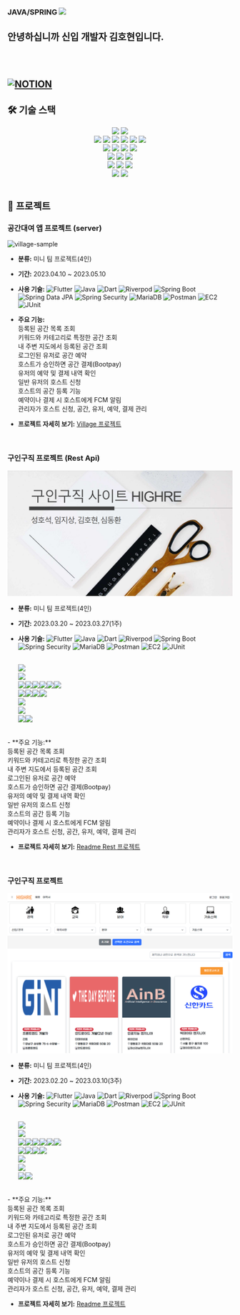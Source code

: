 ### JAVA/SPRING <img src="https://media.giphy.com/media/hvRJCLFzcasrR4ia7z/giphy.gif" width="25px">
안녕하십니까 신입 개발자 김호현입니다.
---

</br></br>
[![NOTION](https://img.shields.io/badge/-NOTION-222222?style=for-the-badge&logo=NOTION)](https://www.notion.so/f503f6f26b7c4a589ee379b27444f078?pvs=2)
---

## **🛠 기술 스택**

<div align=center> 
  <img src="https://img.shields.io/badge/java-007396?style=for-the-badge&logo=java&logoColor=white"> 
   <img src="https://img.shields.io/badge/Dart-0175C2?style=for-the-badge&logo=dart&logoColor=white"> 
   <br>

  <img src="https://img.shields.io/badge/html5-E34F26?style=for-the-badge&logo=html5&logoColor=white"> 
  <img src="https://img.shields.io/badge/css-1572B6?style=for-the-badge&logo=css3&logoColor=white"> 
  <img src="https://img.shields.io/badge/javascript-F7DF1E?style=for-the-badge&logo=javascript&logoColor=black"> 
  <img src="https://img.shields.io/badge/jquery-0769AD?style=for-the-badge&logo=jquery&logoColor=white">
   <img src="https://img.shields.io/badge/JSP-007396?style=for-the-badge&logo=jsp&logoColor=white"> 
   <img src="https://img.shields.io/badge/Ajax-0769AD?style=for-the-badge&logo=ajax&logoColor=white">
  <br>

  <img src="https://img.shields.io/badge/mysql-4479A1?style=for-the-badge&logo=mysql&logoColor=white"> 
  <img src="https://img.shields.io/badge/mariaDB-003545?style=for-the-badge&logo=mariaDB&logoColor=white"> 
   <img src="https://img.shields.io/badge/MyBatis-FFFFFF?style=for-the-badge&logo=mybatis&logoColor=black"> 
  <img src="https://img.shields.io/badge/firebase-FFCA28?style=for-the-badge&logo=firebase&logoColor=white">
  <br>

  <img src="https://img.shields.io/badge/Spring_Boot-6DB33F?style=for-the-badge&logo=spring&logoColor=white"> 
  <img src="https://img.shields.io/badge/flutter-02569B?style=for-the-badge&logo=flutter&logoColor=white">
  <img src="https://img.shields.io/badge/bootstrap-7952B3?style=for-the-badge&logo=bootstrap&logoColor=white">
  <br>

  <img src="https://img.shields.io/badge/linux-FCC624?style=for-the-badge&logo=linux&logoColor=black"> 
  <img src="https://img.shields.io/badge/AWS-232F3E?style=for-the-badge&logo=amazon-aws&logoColor=white"> 
  <img src="https://img.shields.io/badge/apache tomcat-F8DC75?style=for-the-badge&logo=apachetomcat&logoColor=white">
  <br>

   <img src="https://img.shields.io/badge/JUnit5-25A162?style=for-the-badge&logo=junit5&logoColor=white">
  <img src="https://img.shields.io/badge/github-181717?style=for-the-badge&logo=github&logoColor=white">
  <br>
</div>

<br />

## **📝 프로젝트**

###  공간대여 앱 프로젝트 (server) <br />

![village-sample](https://github.com/clean17/clean17.github.io/assets/118657689/2aef4ac3-8c93-4a97-997a-30290b98f5ce)



- **분류:** 미니 팀 프로젝트(4인)<br />
- **기간:** 2023.04.10 ~ 2023.05.10 <br />
- **사용 기술:** ![Flutter](https://img.shields.io/badge/Flutter-02569B?style=flat-square&logo=flutter&logoColor=white)
  ![Java](https://img.shields.io/badge/Java-007396?style=flat-square&logo=java&logoColor=white)
  ![Dart](https://img.shields.io/badge/Dart-0175C2?style=flat-square&logo=dart&logoColor=white)
  ![Riverpod](https://img.shields.io/badge/Riverpod-0D47A1?style=flat-square&logo=riverpod&logoColor=white)
  ![Spring Boot](https://img.shields.io/badge/Spring_Boot-6DB33F?style=flat-square&logo=spring-boot&logoColor=white)
  ![Spring Data JPA](https://img.shields.io/badge/Spring_Data_JPA-6DB33F?style=flat-square&logo=spring&logoColor=white)
  ![Spring Security](https://img.shields.io/badge/Spring_Security-6DB33F?style=flat-square&logo=spring&logoColor=white)
  ![MariaDB](https://img.shields.io/badge/MariaDB-003545?style=flat-square&logo=mariadb&logoColor=white)
  ![Postman](https://img.shields.io/badge/Postman-FF6C37?style=flat-square&logo=postman&logoColor=white)
  ![EC2](https://img.shields.io/badge/Amazon_EC2-232F3E?style=flat-square&logo=amazon-aws&logoColor=white)
  ![JUnit](https://img.shields.io/badge/JUnit5-25A162?style=flat-square&logo=junit5&logoColor=white)<br>

- **주요 기능:** <br>
  등록된 공간 목록 조회<br>
  키워드와 카테고리로 특정한 공간 조회<br>
  내 주변 지도에서 등록된 공간 조회<br>
  로그인된 유저로 공간 예약<br>
  호스트가 승인하면 공간 결제(Bootpay)<br>
  유저의 예약 및 결제 내역 확인<br>
  일반 유저의 호스트 신청<br>
  호스트의 공간 등록 기능<br>
  예약이나 결제 시 호스트에게 FCM 알림<br>
  관리자가 호스트 신청, 공간, 유저, 예약, 결제 관리<br>
- **프로젝트 자세히 보기:** [Village 프로젝트](Village.md)<br />

<br />

###  구인구직 프로젝트 (Rest Api)<br />
![img_2.png](img_2.png)

- **분류:** 미니 팀 프로젝트(4인)<br />
- **기간:** 2023.03.20 ~ 2023.03.27(1주)
  <br />
- **사용 기술:** ![Flutter](https://img.shields.io/badge/Flutter-02569B?style=flat-square&logo=flutter&logoColor=white)
  ![Java](https://img.shields.io/badge/Java-007396?style=flat-square&logo=java&logoColor=white)
  ![Dart](https://img.shields.io/badge/Dart-0175C2?style=flat-square&logo=dart&logoColor=white)
  ![Riverpod](https://img.shields.io/badge/Riverpod-0D47A1?style=flat-square&logo=riverpod&logoColor=white)
  ![Spring Boot](https://img.shields.io/badge/Spring_Boot-6DB33F?style=flat-square&logo=spring-boot&logoColor=white)
  ![Spring Security](https://img.shields.io/badge/Spring_Security-6DB33F?style=flat-square&logo=spring&logoColor=white)
  ![MariaDB](https://img.shields.io/badge/MariaDB-003545?style=flat-square&logo=mariadb&logoColor=white)
  ![Postman](https://img.shields.io/badge/Postman-FF6C37?style=flat-square&logo=postman&logoColor=white)
  ![EC2](https://img.shields.io/badge/Amazon_EC2-232F3E?style=flat-square&logo=amazon-aws&logoColor=white)
  ![JUnit](https://img.shields.io/badge/JUnit5-25A162?style=flat-square&logo=junit5&logoColor=white)<br>

  <br>
  <img src="https://img.shields.io/badge/JDK-11-007396?style=for-the-badge&logo=java&logoColor=white"><br><img src="https://img.shields.io/badge/Springboot-6DB33F?style=for-the-badge&logo=Springboot&logoColor=white">
  <br>
  <img src="https://img.shields.io/badge/html-E34F26?style=for-the-badge&logo=html5&logoColor=white"><img src="https://img.shields.io/badge/css-1572B6?style=for-the-badge&logo=css3&logoColor=white"><img src="https://img.shields.io/badge/javascript-F7DF1E?style=for-the-badge&logo=javascript&logoColor=black"><img src="https://img.shields.io/badge/jquery-0769AD?style=for-the-badge&logo=jquery&logoColor=white"><img src="https://img.shields.io/badge/jsp-F5C300?style=for-the-badge&logo=jsp&logoColor=white"><img src="https://img.shields.io/badge/bootstrap-7952B3?style=for-the-badge&logo=bootstrap&logoColor=white">
  <br>
  <img src="https://img.shields.io/badge/H2-512BD4?style=for-the-badge&logo=H2&logoColor=white"><img src="https://img.shields.io/badge/mysql-4479A1?style=for-the-badge&logo=mysql&logoColor=white"><img src="https://img.shields.io/badge/MyBatis-색상?style=for-the-badge&logo=MyBatis&logoColor=white"><img src="https://img.shields.io/badge/redis-DC382D?style=for-the-badge&logo=redis&logoColor=white">
  <br>
  <img src="https://img.shields.io/badge/junit5-25A162?style=for-the-badge&logo=junit5&logoColor=white">
  <br>
  <img src="https://img.shields.io/badge/visualstudiocode-007ACC?style=for-the-badge&logo=visualstudiocode&logoColor=white">
  <br>
  <img src="https://img.shields.io/badge/github-181717?style=for-the-badge&logo=github&logoColor=white"><img src="https://img.shields.io/badge/git-F05032?style=for-the-badge&logo=git&logoColor=white">

<br>
- **주요 기능:** <br>
  등록된 공간 목록 조회<br>
  키워드와 카테고리로 특정한 공간 조회<br>
  내 주변 지도에서 등록된 공간 조회<br>
  로그인된 유저로 공간 예약<br>
  호스트가 승인하면 공간 결제(Bootpay)<br>
  유저의 예약 및 결제 내역 확인<br>
  일반 유저의 호스트 신청<br>
  호스트의 공간 등록 기능<br>
  예약이나 결제 시 호스트에게 FCM 알림<br>
  관리자가 호스트 신청, 공간, 유저, 예약, 결제 관리<br> 

- **프로젝트 자세히 보기:** [Readme Rest 프로젝트](HigherRest.md)<br />

<br />


###  구인구직 프로젝트 <br />

[//]: # (![village-sample]&#40;https://github.com/clean17/clean17.github.io/assets/118657689/2aef4ac3-8c93-4a97-997a-30290b98f5ce&#41;)
![img_1.png](img_1.png)

- **분류:** 미니 팀 프로젝트(4인)<br />
- **기간:** 2023.02.20 ~ 2023.03.10(3주)
  <br />
- **사용 기술:** ![Flutter](https://img.shields.io/badge/Flutter-02569B?style=flat-square&logo=flutter&logoColor=white)
  ![Java](https://img.shields.io/badge/Java-007396?style=flat-square&logo=java&logoColor=white)
  ![Dart](https://img.shields.io/badge/Dart-0175C2?style=flat-square&logo=dart&logoColor=white)
  ![Riverpod](https://img.shields.io/badge/Riverpod-0D47A1?style=flat-square&logo=riverpod&logoColor=white)
  ![Spring Boot](https://img.shields.io/badge/Spring_Boot-6DB33F?style=flat-square&logo=spring-boot&logoColor=white)
  ![Spring Security](https://img.shields.io/badge/Spring_Security-6DB33F?style=flat-square&logo=spring&logoColor=white)
  ![MariaDB](https://img.shields.io/badge/MariaDB-003545?style=flat-square&logo=mariadb&logoColor=white)
  ![Postman](https://img.shields.io/badge/Postman-FF6C37?style=flat-square&logo=postman&logoColor=white)
  ![EC2](https://img.shields.io/badge/Amazon_EC2-232F3E?style=flat-square&logo=amazon-aws&logoColor=white)
  ![JUnit](https://img.shields.io/badge/JUnit5-25A162?style=flat-square&logo=junit5&logoColor=white)<br>

  <br>
  <img src="https://img.shields.io/badge/JDK-11-007396?style=for-the-badge&logo=java&logoColor=white"><br><img src="https://img.shields.io/badge/Springboot-6DB33F?style=for-the-badge&logo=Springboot&logoColor=white">
  <br>
  <img src="https://img.shields.io/badge/html-E34F26?style=for-the-badge&logo=html5&logoColor=white"><img src="https://img.shields.io/badge/css-1572B6?style=for-the-badge&logo=css3&logoColor=white"><img src="https://img.shields.io/badge/javascript-F7DF1E?style=for-the-badge&logo=javascript&logoColor=black"><img src="https://img.shields.io/badge/jquery-0769AD?style=for-the-badge&logo=jquery&logoColor=white"><img src="https://img.shields.io/badge/jsp-F5C300?style=for-the-badge&logo=jsp&logoColor=white"><img src="https://img.shields.io/badge/bootstrap-7952B3?style=for-the-badge&logo=bootstrap&logoColor=white">
  <br>
  <img src="https://img.shields.io/badge/H2-512BD4?style=for-the-badge&logo=H2&logoColor=white"><img src="https://img.shields.io/badge/mysql-4479A1?style=for-the-badge&logo=mysql&logoColor=white"><img src="https://img.shields.io/badge/MyBatis-색상?style=for-the-badge&logo=MyBatis&logoColor=white"><img src="https://img.shields.io/badge/redis-DC382D?style=for-the-badge&logo=redis&logoColor=white">
  <br>
  <img src="https://img.shields.io/badge/junit5-25A162?style=for-the-badge&logo=junit5&logoColor=white">
  <br>
  <img src="https://img.shields.io/badge/visualstudiocode-007ACC?style=for-the-badge&logo=visualstudiocode&logoColor=white">
  <br>
  <img src="https://img.shields.io/badge/github-181717?style=for-the-badge&logo=github&logoColor=white"><img src="https://img.shields.io/badge/git-F05032?style=for-the-badge&logo=git&logoColor=white">

<br>
- **주요 기능:** <br>
  등록된 공간 목록 조회<br>
  키워드와 카테고리로 특정한 공간 조회<br>
  내 주변 지도에서 등록된 공간 조회<br>
  로그인된 유저로 공간 예약<br>
  호스트가 승인하면 공간 결제(Bootpay)<br>
  유저의 예약 및 결제 내역 확인<br>
  일반 유저의 호스트 신청<br>
  호스트의 공간 등록 기능<br>
  예약이나 결제 시 호스트에게 FCM 알림<br>
  관리자가 호스트 신청, 공간, 유저, 예약, 결제 관리<br>

- **프로젝트 자세히 보기:** [Readme 프로젝트](Higher.md)<br />

<br />

